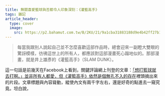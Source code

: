 ```yaml
---
title: 無關喜愛籃球與否都令人印象深刻：《灌籃高手》
tags: 雜記
article_header:
  type: cover
  image:
    src: https://p2.bahamut.com.tw/B/2KU/21/9a1cba31883188d9e4b42ff27b1irup5.JPG
---
```



> 每當我跟別人說起自己並不怎麼喜歡這部作品時，總會迎來一副瞪大雙眼的驚訝模樣，彷彿這世上的所有人，都應該對這部漫畫死心蹋地似的。那部漫畫，就是井上雄彥的《灌籃高手》（SLAM DUNK）。

這一句話是前幾天在Facebook上看到，關鍵評論網上刊登的文章：[「想打籃球就去打啊。」並非所有人都愛，但《灌籃高手》依然是個無孔不入的存在](https://everylittled.com/article/179340?fbclid=IwAR1MWLbddgtTH8HJAjrzf4P7_-8nYk35YKEFwlGzUol9wrImVXRl6fvbVPM)裡頭摘出來的片段。文章標題與內容聳動，縱使內文有兩千字左右，還是好奇的點進去一窺究竟。坦白說，